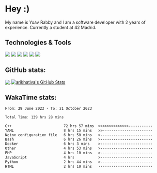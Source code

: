 
# Hey :)
My name is Yoav Rabby and I am a software developer with 2 years of experience.
Currently a student at 42 Madrid.

## Technologies & Tools
![](https://img.shields.io/badge/OS-Linux-informational?style=flat&logo=linux&logoColor=white&color=2bbc8a)
![](https://img.shields.io/badge/Code-JavaScript-informational?style=flat&logo=javascript&logoColor=white&color=2bbc8a)
![](https://img.shields.io/badge/Code-TavaScript-informational?style=flat&logo=javascript&logoColor=white&color=2bbc8a)
![](https://img.shields.io/badge/Code-Golang-informational?style=flat&logo=go&logoColor=white&color=2bbc8a)
![](https://img.shields.io/badge/Shell-Bash-informational?style=flat&logo=gnu-bash&logoColor=white&color=2bbc8a)
![](https://img.shields.io/badge/Tools-Docker-informational?style=flat&logo=docker&logoColor=white&color=2bbc8a)


## GitHub stats:
<a href="https://github.com/arikhativa/arikhativa">
  <img align="center" src="https://github-readme-stats.vercel.app/api/top-langs/?username=arikhativa&hide=java,html,tex&title_color=ffffff&text_color=c9cacc&icon_color=2bbc8a&bg_color=1d1f21&langs_count=3" />
</a>
<a href="https://github.com/arikhativa/arikhativa">
  <img align="center" src="https://github-readme-stats.vercel.app/api?username=arikhativa&show_icons=true&line_height=27&count_private=true&title_color=ffffff&text_color=c9cacc&icon_color=2bbc8a&bg_color=1d1f21" alt="arikhativa's GitHub Stats" />
</a>

## WakaTime stats:
```txt
From: 29 June 2023 - To: 21 October 2023

Total Time: 129 hrs 28 mins

C++                        72 hrs 57 mins  >>>>>>>>>>>>>>-----------   56.34 %
YAML                       8 hrs 15 mins   >>-----------------------   06.38 %
Nginx configuration file   6 hrs 50 mins   >------------------------   05.29 %
Bash                       6 hrs 26 mins   >------------------------   04.98 %
Docker                     6 hrs 3 mins    >------------------------   04.67 %
Other                      4 hrs 53 mins   >------------------------   03.78 %
PHP                        4 hrs 10 mins   >------------------------   03.22 %
JavaScript                 4 hrs           >------------------------   03.10 %
Python                     2 hrs 44 mins   >------------------------   02.12 %
HTML                       2 hrs 10 mins   -------------------------   01.68 %
```

<!--END_SECTION:waka-->